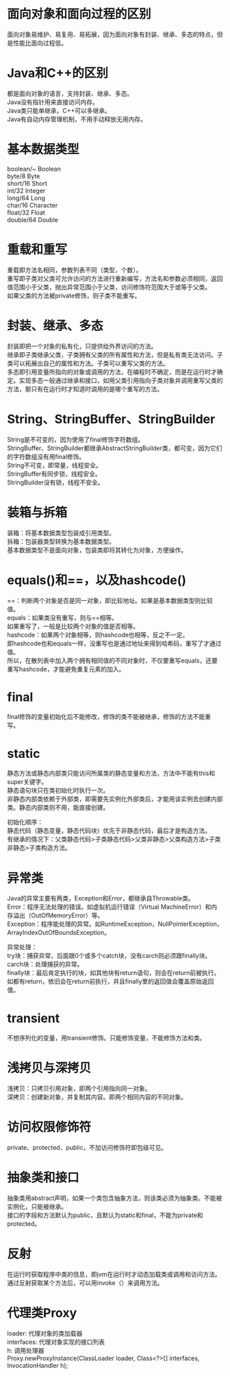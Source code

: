 # 面向对象和面向过程的区别
面向对象易维护、易复用、易拓展，因为面向对象有封装、继承、多态的特点，但是性能比面向过程低。

# Java和C++的区别
都是面向对象的语言，支持封装、继承、多态。  
Java没有指针用来直接访问内存。  
Java类只能单继承，C++可以多继承。  
Java有自动内存管理机制，不用手动释放无用内存。  

# 基本数据类型
boolean/~  Boolean  
byte/8  Byte  
short/16  Short  
int/32  Integer  
long/64  Long  
char/16  Character  
float/32  Float  
double/64  Double  

# 重载和重写
重载即方法名相同，参数列表不同（类型，个数）。  
重写即子类对父类可允许访问的方法进行重新编写，方法名和参数必须相同，返回值范围小于父类，抛出异常范围小于父类，访问修饰符范围大于或等于父类。  
如果父类的方法被private修饰，则子类不能重写。  

# 封装、继承、多态
封装即把一个对象的私有化，只提供给外界访问的方法。  
继承即子类继承父类，子类拥有父类的所有属性和方法，但是私有类无法访问。子类可以拓展出自己的属性和方法。子类可以重写父类的方法。  
多态即引用变量所指向的对象或调用的方法，在编程时不确定，而是在运行时才确定。实现多态一般通过继承和接口，如用父类引用指向子类对象并调用重写父类的方法，那只有在运行时才知道时调用的是哪个重写的方法。  

# String、StringBuffer、StringBuilder
String是不可变的，因为使用了final修饰字符数组。  
StringBuffer、StringBuilder都继承AbstractStringBuilder类，都可变，因为它们的字符数组没有用final修饰。  
String不可变，即常量，线程安全。  
StringBuffer有同步锁，线程安全。  
StringBuilder没有锁，线程不安全。  

# 装箱与拆箱
装箱：将基本数据类型包装成引用类型。  
拆箱：包装器类型转换为基本数据类型。  
基本数据类型不是面向对象，包装类即将其转化为对象，方便操作。  

# equals()和==，以及hashcode()
==：判断两个对象是否是同一对象，即比较地址。如果是基本数据类型则比较值。  
equals：如果类没有重写，则与==相等。    
        如果重写了，一般是比较两个对象的值是否相等。  
hashcode：如果两个对象相等，则hashcode也相等，反之不一定。  
即hashcode也和equals一样，没重写也是通过地址来得到哈希码，重写了才通过值。  
所以，在散列表中加入两个拥有相同值的不同对象时，不仅要重写equals，还要重写hashcode，才能避免重复元素的加入。  

# final
final修饰的变量初始化后不能修改，修饰的类不能被继承，修饰的方法不能重写。  

# static
静态方法或静态内部类只能访问所属类的静态变量和方法，方法中不能有this和super关键字。  
静态语句块只在类初始化时执行一次。  
非静态内部类依赖于外部类，即需要先实例化外部类后，才能用该实例去创建内部类。静态内部类则不用，能直接创建。  

初始化顺序：  
静态代码（静态变量，静态代码块）优先于非静态代码，最后才是构造方法。  
有继承的情况下：父类静态代码>子类静态代码>父类非静态>父类构造方法>子类非静态>子类构造方法。  

# 异常类
Java的异常主要有两类，Exception和Error，都继承自Throwable类。  
Error：程序无法处理的错误。如虚拟机运行错误（Virtual MachineError）和内存溢出（OutOfMemoryError）等。  
Exception：程序能处理的异常。如RuntimeException，NullPointerException，ArrayIndexOutOfBoundsException。  

异常处理：  
try块：捕获异常，后面跟0个或多个catch块，没有carch则必须跟finally块。  
carch块：处理捕获的异常。  
finally块：最后肯定执行的块，如其他块有return语句，则会在return前被执行。如都有return，依旧会在return前执行，并且finally里的返回值会覆盖原始返回值。  

# transient
不想序列化的变量，用transient修饰。只能修饰变量，不能修饰方法和类。  

# 浅拷贝与深拷贝
浅拷贝：只拷贝引用对象，即两个引用指向同一对象。  
深拷贝：创建新对象，并复制其内容。即两个相同内容的不同对象。  

# 访问权限修饰符
private、protected、public，不加访问修饰符即包级可见。  

# 抽象类和接口
抽象类用abstract声明，如果一个类包含抽象方法，则该类必须为抽象类。不能被实例化，只能被继承。  
接口的字段和方法默认为public，且默认为static和final，不能为private和protected。  

# 反射
在运行时获取程序中类的信息，即jvm在运行时才动态加载类或调用和访问方法。  
通过反射获取某个方法后，可以用invoke（）来调用方法。  

# 代理类Proxy  
loader: 代理对象的类加载器  
interfaces: 代理对象实现的接口列表  
h: 调用处理器  
Proxy.newProxyInstance(ClassLoader loader, Class<?>[] interfaces, InvocationHandler h);

